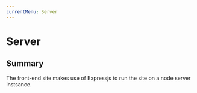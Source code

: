 ```yaml
---
currentMenu: Server
---
```


Server
============

## Summary
The front-end site makes use of Expressjs to run the site on a node server instsance.